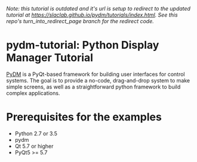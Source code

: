 _Note: this tutorial is outdated and it's url is setup to redirect to the updated tutorial at https://slaclab.github.io/pydm/tutorials/index.html. See this repo's turn_into_redirect_page branch for the redirect code._ 
# pydm-tutorial: Python Display Manager Tutorial
[PyDM](https://github.com/slaclab/pydm) is a PyQt-based framework for building user interfaces for control systems.  The goal is to provide a no-code, drag-and-drop system to make simple screens, as well as a straightforward python framework to build complex applications.

# Prerequisites for the examples
* Python 2.7 or 3.5
* pydm
* Qt 5.7 or higher
* PyQt5 >= 5.7

